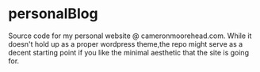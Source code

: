# personalBlog

Source code for my personal website @ cameronmoorehead.com. While it doesn't hold up as a proper wordpress theme,the repo might serve as a decent starting point if you like the minimal aesthetic that the site is going for.
